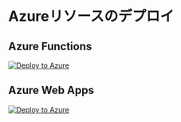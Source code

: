 # Azureリソースのデプロイ
## Azure Functions
[![Deploy to Azure](https://aka.ms/deploytoazurebutton)](https://portal.azure.com/#create/Microsoft.Template/uri/https%3A%2F%2Fraw.githubusercontent.com%2Fykiyoshima%2Fdeploy-to-azure-test%2Fmain%2Farm-templates%2Ffunctions.json)

## Azure Web Apps
[![Deploy to Azure](https://aka.ms/deploytoazurebutton)](https://portal.azure.com/#create/Microsoft.Template/uri/https%3A%2F%2Fraw.githubusercontent.com%2Fykiyoshima%2Fdeploy-to-azure-test%2Fmain%2Farm-templates%2Fwebapps.json)